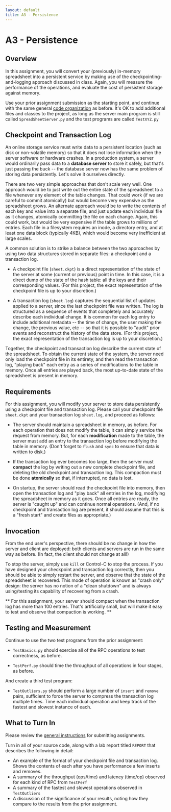 ```yaml
---
layout: default
title: A3 - Persistence
---
```

# A3 - Persistence

## Overview

In this assignment, you will convert your (previously) in-memory spreadsheet into
a persistent service by making use of the checkpointing-and-logging approach
discussed in class.  Again, you will measure the performance of the operations,
and evaluate the cost of persistent storage against memory.

Use your prior assignment submission as the starting point,
and continue with the same general [code organization](a2) as before.
It's OK to add additional files and classes to the project, as long
as the server main program is still called `SpreadSheetServer.py` and
the test programs are called `TestXYZ.py`

## Checkpoint and Transaction Log

An online storage service must write data to a persistent location
(such as disk or non-volatile memory) so that it does not lose information
when the server software or hardware crashes.  In a production system,
a server would ordinarily pass data to a **database server** to store it
safely, but that's just passing the buck -- the database server now has
the same problem of storing data persistently.  Let's solve it ourselves directly.

There are two very simple approaches that don't scale very well.
One approach would be to just write out the entire state of the
spreadsheet to a file whenever any element of the table changes.
That could work (if we are careful to commit atomically) but would become
very expensive as the spreadsheet grows.  An alternate approach would
be to write the contents of each key and value into a separate file,
and just update each individual file as it changes, atomically committing
the file on each change.  Again, this could work,
but would be very expensive if the table grows to millions of entries.
Each file in a filesystem requires an inode, a directory entry, and at least
one data block (typically 4KB), which would become very inefficient at large scales.

A common solution is to strike a balance between the two approaches
by using two data structures stored in separate files: a checkpoint
and a transaction log.

- A checkpoint file (`sheet.ckpt`) is a direct representation of the state of the server at some
(current or previous) point in time.  In this case, it is a direct dump of the state of the hash
table: all the keys and their corresponding values.  (For this project, the exact representation
of the checkpoint file is up to your discretion.)

- A transaction log (`sheet.log`) captures the sequential list of updates applied to a server,
since the last checkpoint file was written.  The log is structured as a sequence of events that
completely and accurately describe each individual change.  It is common for each log entry to include
additional metadata -- the time of change, the user making the change, the previous value, etc --
so that it is possible to "audit" prior events and reconstruct the history of the data store.
(For this project, the exact representation of the transaction log is up to your discretion.)

Together, the checkpoint and transaction log describe the current state of
the spreadsheet.  To obtain the current state of the system, the server need only
load the checkpoint file in its entirety, and then read the transaction log,
"playing back" each entry as a series of modifications to the table in memory.
Once all entries are played back, the most up-to-date state of the spreadsheet
is present in memory.

## Requirements

For this assignment, you will modify your server to store data persistently
using a checkpoint file and transaction log.  Please call your checkpoint file `sheet.ckpt` and
your transaction log `sheet.log`, and proceed as follows:

- The server should maintain a spreadsheet in memory, as before.  For each operation
that does not modify the table, it can simply service the request from memory.
But, for each **modification** made to the table, the server must add an entry
to the transaction log before modifying the table in memory.  (Don't forget to `flush` and `sync` to ensure that data is written to disk.)

- If the transaction log ever becomes too large, then the server must **compact** the log by
writing out a new complete checkpoint file, and deleting the old checkpoint and transaction log.
This compaction must be done **atomically** so that, if interrupted, no data is lost.

- On startup, the server should read the checkpoint file into memory,
then open the transaction log and "play back" all entries in the log,
modifying the spreadsheet in memory as it goes.  Once all entries are ready,
the server is "caught up" and can continue normal operations.
(And, if no checkpoint and transaction log are present, it should assume
that this is a "fresh start" and create files as appropriate.)

## Invocation

From the end user's perspective, there should be no change in how the
server and client are deployed: both clients and servers are run in the
same way as before.  (In fact, the client should not change at all!)

To stop the server, simply use `kill` or Control-C to stop the process.
If you have designed your checkpoint and transaction log correctly, then
you should be able to simply restart the server, and observe that the state
of the spreadsheet is recovered.  This mode of operation is known as "crash only" design:
the server has no notion of a "clean shutdown" and is always using/testing its capability
of recovering from a crash.

** For this assignment, your server should compact when the transaction log has more than 100 entries.  That's artificially small, but will make it easy to test and observe that compaction is working.  **

## Testing and Measurement

Continue to use the two test programs from the prior assignment:

- `TestBasics.py` should exercise all of the RPC operations to test correctness, as before.

- `TestPerf.py` should time the throughput of all operations in four stages, as before.

And create a third test program:

- `TestOutliers.py` should perform a large number of `insert` and `remove` pairs, sufficient to force the server to compress the transaction log multiple times.  Time each individual operation and keep track of the fastest and slowest instance of each.
 
## What to Turn In

Please review the [general instructions](general) for submitting assignments.

Turn in all of your source code, along with a lab report titled `REPORT` that describes the following in detail:
- An example of the format of your checkpoint file and transaction log.  Shows the contents of each after you have performance a few inserts and removes.
- A summary of the throughput (ops/time) and latency (time/op) observed for each kind of RPC from `TestPerf`
- A summary of the fastest and slowest operations observed in `TestOutliers`
- A discussion of the significance of your results, noting how they compare to the results from the prior assignment.

